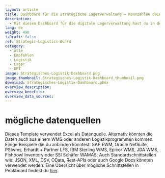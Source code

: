 ```yaml
---
layout: article
title: Dashboard für die strategische Lagerverwaltung – Kennzahlen deiner Lagerlogistik jederzeit im Blick
description: 
  - Mit diesem Dashboard für die digitale Lagerverwaltung hast du in der Lagerlogistik jederzeit aktuelle Informationen, KPIs wie Liefertreue, Reklamationsrate, Tonnage oder Durchsatz und Fehlermeldungen im Blick, und zwar in Echtzeit! Von Wareneingang bis Warenausgang – dank aktueller Daten vereinfachst du deine Warenwirtschaft. Durch die einfache Darstellung werden Reklamationsgründe außerdem schnell ersichtlich und Probleme können direkt angegangen werden. Ein Warehouse-Management-System ganz nach deinem Geschmack, individuell auf deine Intralogistik zugeschnitten. Jetzt herunterladen und direkt loslegen!
lang: de
weight: 490
isDraft: false
ref: Strategic-Logistics-Board
category:
  - Alle
  - Empfohlen
  - Logistik
  - Lager
  - KPI
image: Strategisches-Logistik-Dashboard.png
image_thumbnail: Strategisches-Logistik-Dashboard_thumbnail.png
download: Strategisches-Logistik-Dashboard.pbmx
overview_description:
overview_benefits:
overview_data_sources:
---
```

# mögliche datenquellen
Dieses Template verwendet Excel als Datenquelle. Alternativ könnten die Daten auch aus einem WMS oder anderen Logistikprogrammen kommen. Einige Beispiele die du anbinden könntest: SAP EWM, Oracle NetSuite, PSIwms, Erhardt + Partner LFS, IBM Sterling WMS, Epicor WMS, JDA WMS, Fishbowl Inventory oder SSI Schäfer WAMAS. Auch Standardschnittstellen wie: JSON, XML, CSV, OData, Rest-APIs oder auch Google Docs könnten verwendet werden. Eine Übersicht über mögliche Schnittstellen in Peakboard findest du [hier](https://peakboard.com/schnittstellen/).
